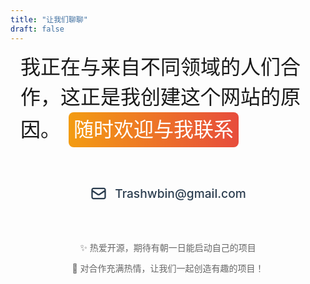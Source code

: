 ```yaml
---
title: "让我们聊聊"
draft: false
---
```


<div class="contact-message">
我正在与来自不同领域的人们合作，这正是我创建这个网站的原因。
<span class="highlight-text">随时欢迎与我联系</span>
</div>

<div class="contact-methods">
  <a href="mailto:Trashwbin@gmail.com" class="contact-link">
    <svg class="contact-icon" viewBox="0 0 24 24" fill="none" xmlns="http://www.w3.org/2000/svg">
      <path d="M3 8L10.89 13.26C11.2187 13.4793 11.6049 13.5963 12 13.5963C12.3951 13.5963 12.7813 13.4793 13.11 13.26L21 8M5 19H19C19.5304 19 20.0391 18.7893 20.4142 18.4142C20.7893 18.0391 21 17.5304 21 17V7C21 6.46957 20.7893 5.96086 20.4142 5.58579C20.0391 5.21071 19.5304 5 19 5H5C4.46957 5 3.96086 5.21071 3.58579 5.58579C3.21071 5.96086 3 6.46957 3 7V17C3 17.5304 3.21071 18.0391 3.58579 18.4142C3.96086 18.7893 4.46957 19 5 19Z" stroke="currentColor" stroke-width="2" stroke-linecap="round" stroke-linejoin="round"/>
    </svg>
    <span class="contact-email">Trashwbin@gmail.com</span>
  </a>
</div>

<div class="contact-footer">
  <p>✨ 热爱开源，期待有朝一日能启动自己的项目</p>
  <p>🤝 对合作充满热情，让我们一起创造有趣的项目！</p>
</div>

<style>
.contact-message {
  font-size: 1.5rem;
  line-height: 1.5;
  margin-bottom: 3rem;
  max-width: 800px;
  margin-left: auto;
  margin-right: auto;
  padding: 0 1rem;
}

@media (min-width: 768px) {
  .contact-message {
    font-size: 2rem;
  }
}

.highlight-text {
  position: relative;
  display: inline-block;
  padding: 0.25rem 0.5rem;
  margin: 0 0.25rem;
  border-radius: 0.5rem;
  background: linear-gradient(to right, #f39c12, #e74c3c);
  color: white;
  font-weight: 500;
}

.contact-methods {
  display: flex;
  justify-content: center;
  margin: 3rem auto;
  text-align: center;
}

.contact-link {
  display: inline-flex;
  align-items: center;
  gap: 0.75rem;
  padding: 0.75rem 1.5rem;
  text-decoration: none;
  color: #2c3e50;
  transition: all 0.3s ease;
}

.contact-link:hover {
  transform: translateY(-2px);
  color: #f39c12;
}

.contact-icon {
  width: 1.75rem;
  height: 1.75rem;
  transition: transform 0.3s ease;
}

.contact-link:hover .contact-icon {
  transform: scale(1.1);
}

.contact-email {
  font-size: 1.2rem;
  font-weight: 500;
}

.contact-footer {
  margin-top: 3rem;
  text-align: center;
  color: #666;
  line-height: 1.8;
}

.contact-footer p {
  margin: 0.5rem 0;
}

@media (max-width: 480px) {
  .contact-email {
    font-size: 1rem;
  }
}
</style>

